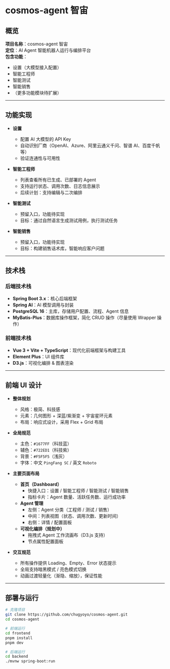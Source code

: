 # cosmos-agent 智宙

## 概览

**项目名称**：cosmos-agent 智宙  
**定位**：AI Agent 智能机器人运行与编排平台  
**包含功能**：
- 设置（大模型接入配置）
- 智能工程师
- 智能测试
- 智能销售
- （更多功能模块待扩展）

---

## 功能实现

- **设置**
    - 配置 AI 大模型的 API Key
    - 自动识别厂商（OpenAI、Azure、阿里云通义千问、智谱 AI、百度千帆等）
    - 验证连通性与可用性

- **智能工程师**
    - 列表查看所有已生成、已部署的 Agent
    - 支持运行状态、调用次数、日志信息展示
    - 后续计划：支持编辑与二次编排

- **智能测试**
    - 预留入口，功能待实现
    - 目标：通过自然语言生成测试用例，执行测试任务

- **智能销售**
    - 预留入口，功能待实现
    - 目标：构建销售话术库，智能响应客户问题

---

## 技术栈

### 后端技术栈
- **Spring Boot 3.x**：核心后端框架
- **Spring AI**：AI 模型调用与封装
- **PostgreSQL 16**：主库，存储用户配置、流程、Agent 信息
- **MyBatis-Plus**：数据库操作框架，简化 CRUD 操作（尽量使用 Wrapper 操作）

### 前端技术栈
- **Vue 3 + Vite + TypeScript**：现代化前端框架与构建工具
- **Element Plus**：UI 组件库
- **D3.js**：可视化编排 & 图表渲染

---

## 前端 UI 设计

- **整体规划**
    - 风格：极简、科技感
    - 元素：几何图形 + 深蓝/紫渐变 + 宇宙星环元素
    - 布局：响应式设计，采用 Flex + Grid 布局

- **全局规范**
    - 主色：`#1677FF`（科技蓝）
    - 辅色：`#722ED1`（科技紫）
    - 背景：`#F5F5F5`（浅灰）
    - 字体：中文 `PingFang SC` / 英文 `Roboto`

- **主要页面布局**
    - **首页（Dashboard）**
        - 快捷入口：设置 / 智能工程师 / 智能测试 / 智能销售
        - 指标卡片：Agent 数量、活跃任务数、运行成功率
    - **Agent 管理**
        - 左侧：Agent 分类（工程师 / 测试 / 销售）
        - 中间：列表视图（状态、调用次数、更新时间）
        - 右侧：详情 / 配置面板
    - **可视化编排（规划中）**
        - 拖拽式 Agent 工作流画布（D3.js 支持）
        - 节点属性配置面板

- **交互规范**
    - 所有操作提供 Loading、Empty、Error 状态提示
    - 全局支持暗黑模式 / 亮色模式切换
    - 动画过渡轻量化（渐隐、缩放），保证性能

---

## 部署与运行

```bash
# 克隆项目
git clone https://github.com/chugyoyo/cosmos-agent.git
cd cosmos-agent

# 前端运行
cd frontend
pnpm install
pnpm dev

# 后端运行
cd backend
./mvnw spring-boot:run
